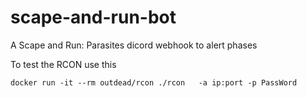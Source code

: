 # scape-and-run-bot

A Scape and Run: Parasites dicord webhook to alert phases

To test the RCON use this

```
docker run -it --rm outdead/rcon ./rcon   -a ip:port -p PassWord
```

